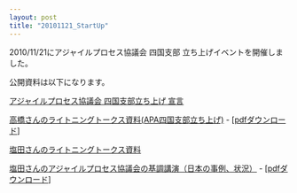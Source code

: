 ```yaml
---
layout: post
title: "20101121_StartUp"
---
```


2010/11/21にアジャイルプロセス協議会 四国支部 立ち上げイベントを開催しました。

公開資料は以下になります。

[アジャイルプロセス協議会 四国支部立ち上げ 宣言](http://www.slideshare.net/kkd/ss-6137088)

[高橋さんのライトニングトークス資料(APA四国支部立ち上げ)](http://www.slideshare.net/walnut210/20101121-apalt) - [[pdfダウンロード](/resources/20101121APA四国支部立ち上げLT公開用.pdf)]

[塩田さんのライトニングトークス資料](/resources/20101121塩田.pdf)

[塩田さんのアジャイルプロセス協議会の基調講演（日本の事例、状況）](https://docs.google.com/viewer?a=v&pid=sites&srcid=ZGVmYXVsdGRvbWFpbnxhZ2lsZTQ1OXxneDoxNDQyMDllYTI5NWQ4MDk) - [[pdfダウンロード](/resources/松山合宿_20101121.ppt)]

